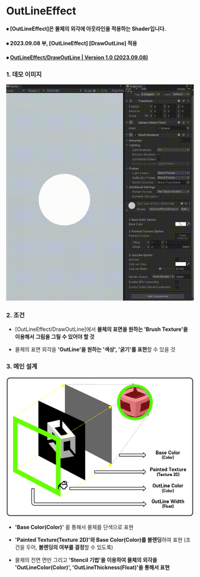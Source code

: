 # OutLineEffect

#### ⦁ [OutLineEffect]은 물체의 외각에 아웃라인을 적용하는 Shader입니다.

#### ⦁ 2023.09.08 부, [OutLineEffect] [DrawOutLine] 적용

#### ⦁ **[OutLineEffect/DrawOutLine | Version 1.0 (2023.09.08)](https://github.com/MinjunISAAC/OutLineEffect/blob/main/OutLineEffect/Assets/Game/Shaders/DrawOutLine.shader)**

### 1. 데모 이미지

<p align="center">
    <img src="./OutLineEffect/ImageGroup/DEMO.gif" alt="DEMO" width="600">
</p>

### 2. 조건

- [OutLineEffect/DrawOutLine]에서 **물체의 표면을 원하는 'Brush Texture'을 이용해서 그림을 그릴 수 있어야 할 것**

- 물체의 표면 외각을 **'OutLine'을 원하는 '색상', '굵기'를 표현**할 수 있을 것

### 3. 메인 설계

<p align="center">
    <img src="./OutLineEffect/ImageGroup/Structure.png" alt="DEMO" width="600">
</p>

- **'Base Color(Color)'** 를 통해서 물체를 단색으로 표현

- **'Painted Texture(Texture 2D)'와 Base Color(Color)를 블렌딩**하여 표현 (조건을 두어, **블렌딩의 여부를 결정**할 수 있도록)

- 물체의 전면 면만 그리고 **'Stencil 기법'을 이용하여 물체의 외각을 'OutLineColor(Color)', 'OutLineThickness(Float)'을 통해서 표현**
